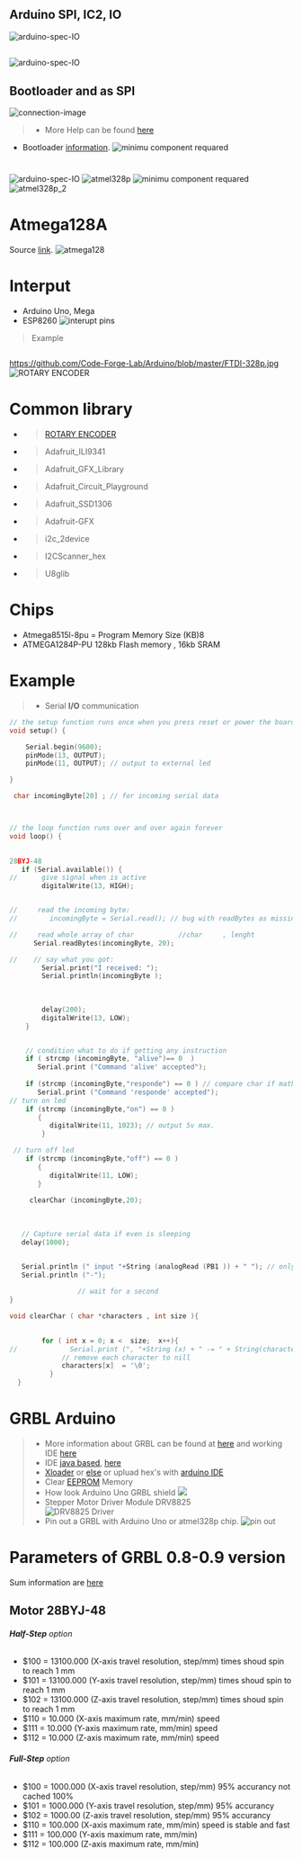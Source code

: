 

## Arduino SPI, IC2, IO ##

![arduino-spec-IO](https://github.com/Code-Forge-Lab/Arduino/blob/master/arduino%20library/lib/Arduino-Uno-Pin-Diagram.png)
## ##
![arduino-spec-IO](https://github.com/Code-Forge-Lab/Arduino/blob/master/arduino%20library/lib/ATmega328P-PU-PIN-Diagram-connection-configration.jpg)


## Bootloader and as SPI ##
![connection-image](https://github.com/Code-Forge-Lab/Arduino/blob/master/images/2018-06-19%2020_50_22-Burning%20bootloader%20on%20standalone%20Atmega328(internal%20clock%208MHz)%20-%20Page%202.png)

 > * More Help can be found  [here](https://www.youtube.com/watch?v=j65N0kN1_3w)
 - Bootloader [information](https://www.baldengineer.com/arduino-bootloader.html).
![minimu component requared](https://github.com/Code-Forge-Lab/Arduino/blob/master/images/Arduino-on-a-breadboard.jpg)
# #
![arduino-spec-IO](https://github.com/Code-Forge-Lab/Arduino/blob/master/arduino%20library/lib/arduino-1284-unopro-pinout.jpg)
![atmel328p](https://github.com/Code-Forge-Lab/Arduino/blob/master/arduino%20library/lib/4mY0y.png)
![minimu component requared](https://github.com/Code-Forge-Lab/Arduino/blob/master/arduino%20library/lib/s-l300.jpg)
![atmel328p_2](https://github.com/Code-Forge-Lab/Arduino/blob/master/images/main-qimg-8175532811e0a6fa855e137be63d7ef4.png)

# Atmega128A #
 Source [link](https://forum.arduino.cc/index.php?topic=410576.0).
![atmega128](https://camo.githubusercontent.com/1364255dc8fb3fec6f91046a123a410e4233854e/687474703a2f2f692e696d6775722e636f6d2f64456e6a3838422e6a7067)
# Interput #
 - Arduino Uno, Mega
 - ESP8260
![interupt pins](https://github.com/Code-Forge-Lab/Arduino/blob/master/images/2018-06-22%2011_46_41-(74)%20Arduino%20Interrupts%20Tutorial%20-%20YouTube.png)
> Example
```cpp

```
https://github.com/Code-Forge-Lab/Arduino/blob/master/FTDI-328p.jpg
![ROTARY ENCODER](https://github.com/Code-Forge-Lab/Arduino/blob/master/FTDI-328p.jpg)
# Common library #
 * > [ROTARY ENCODER](https://github.com/0xPIT/encoder/tree/arduino)
 * >  Adafruit_ILI9341
 * > Adafruit_GFX_Library
 * > Adafruit_Circuit_Playground
 * > Adafruit_SSD1306
 * > Adafruit-GFX
 * > i2c_2device
 * > I2CScanner_hex
 * > U8glib
 
 
# Chips #
- Atmega8515l-8pu = Program Memory Size (KB)8
- ATMEGA1284P-PU 128kb Flash memory , 16kb SRAM

# Example #
 > - Serial **I/O** communication

```cpp
// the setup function runs once when you press reset or power the board
void setup() {

    Serial.begin(9600);
    pinMode(13, OUTPUT);
    pinMode(11, OUTPUT); // output to external led

}

 char incomingByte[20] ; // for incoming serial data



// the loop function runs over and over again forever
void loop() {

    
28BYJ-48
   if (Serial.available()) {
//      give signal when is active         
        digitalWrite(13, HIGH);


//     read the incoming byte:
//        incomingByte = Serial.read(); // bug with readBytes as missing first letter if bouth is reading 

//     read whole array of char           //char     , lenght
      Serial.readBytes(incomingByte, 20);

//    // say what you got:
        Serial.print("I received: ");
        Serial.println(incomingByte );
        
    
        
        delay(200);
        digitalWrite(13, LOW); 
    }


    // condition what to do if getting any instruction
    if ( strcmp (incomingByte, "alive")== 0  ) 
       Serial.print ("Command 'alive' accepted");
       
    if (strcmp (incomingByte,"responde") == 0 ) // compare char if math
       Serial.print ("Command 'responde' accepted");   
// turn on led
    if (strcmp (incomingByte,"on") == 0 ) 
       {
          digitalWrite(11, 1023); // output 5v max.
        }

 // turn off led
    if (strcmp (incomingByte,"off") == 0 ) 
       {
          digitalWrite(11, LOW);
       }    
     
     clearChar (incomingByte,20); 
    
   
    
   // Capture serial data if even is sleeping
   delay(1000);    


   Serial.println (" input "+String (analogRead (PB1 )) + " "); // only can tolerate 3.4v max.
   Serial.println ("-"); 
     
                 // wait for a second
}

void clearChar ( char *characters , int size ){

         
        for ( int x = 0; x <  size;  x++){
//             Serial.print (", "+String (x) + " -= " + String(characters [x]));
             // remove each character to nill
             characters[x]  = '\0';
          }
  }
```
# GRBL Arduino #
 >- More information about GRBL can be found at [here](https://arduinoboardproject.com/en/how-to-install-grbl-on-arduino-uno-with-the-arduino-ide-software/) and  working IDE [here](https://cnc.js.org/)
 >- IDE [java based](https://winder.github.io/ugs_website/download/), [here](https://github.com/grbl/grbl/wiki/Using-Grbl)
 >- [Xloader](https://github.com/xinabox/xLoader/releases/tag/v1.339) or [else](http://www.mikrodb.com/index.php/85-arduino/85-emdebe-hex-loader-load-hex-to-arduino-board) or upluad hex's with [arduino IDE](https://www.youtube.com/watch?v=dAwmZDIUeuU)
 >- Clear [EEPROM](https://www.youtube.com/watch?v=zlRCzGwHft0) Memory 
  >- How look Arduino Uno GRBL shield
![](https://github.com/Code-Forge-Lab/Arduino/blob/master/images/cnc_v3_arduino_uno.jpg)
  >- Stepper Motor Driver Module DRV8825   
  ![DRV8825 Driver](https://github.com/Code-Forge-Lab/Arduino/blob/master/images/DRV8825%20.png)  
  >- Pin out a GRBL with Arduino Uno or atmel328p chip.
![pin out](https://github.com/Code-Forge-Lab/Arduino/blob/master/images/CNC%20Shield%20V3.0%20pinout.jpg)

# Parameters of GRBL 0.8-0.9 version #
 Sum information are [here](http://forum.arduino.cc/index.php?topic=576107.0)
## Motor **28BYJ-48**
###### **Half-Step** option
* $100 = 13100.000    (X-axis travel resolution, step/mm) times shoud spin to reach 1 mm
* $101 = 13100.000    (Y-axis travel resolution, step/mm) times shoud spin to reach 1 mm
* $102 = 13100.000    (Z-axis travel resolution, step/mm) times shoud spin to reach 1 mm 
* $110 = 10.000    (X-axis maximum rate, mm/min) speed 
* $111 = 10.000    (Y-axis maximum rate, mm/min) speed
* $112 = 10.000    (Z-axis maximum rate, mm/min) speed
###### **Full-Step** option
* $100 = 1000.000    (X-axis travel resolution, step/mm) 95% accurancy not cached 100%
* $101 = 1000.000    (Y-axis travel resolution, step/mm) 95% accurancy
* $102 = 1000.00    (Z-axis travel resolution, step/mm) 95% accurancy
* $110 = 100.000    (X-axis maximum rate, mm/min) speed is stable and fast
* $111 = 100.000    (Y-axis maximum rate, mm/min)
* $112 = 100.000    (Z-axis maximum rate, mm/min)
